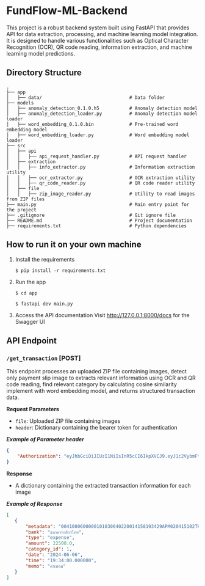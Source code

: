 # FundFlow-ML-Backend

This project is a robust backend system built using FastAPI that provides API for data extraction, processing, and machine learning model integration. It is designed to handle various functionalities such as Optical Character Recognition (OCR), QR code reading, information extraction, and machine learning model predictions.

## Directory Structure

```plaintext
.
├── app
│   ├── data/                                # Data folder
├── models
│   ├── anomaly_detection_0.1.0.h5           # Anomaly detection model
│   ├── anomaly_detection_loader.py          # Anomaly detection model loader
│   ├── word_embedding_0.1.0.bin             # Pre-trained word embedding model
│   ├── word_embedding_loader.py             # Word embedding model loader
├── src
│   ├── api
│   │   ├── api_request_handler.py           # API request handler
│   ├── extraction
│   │   ├── info_extractor.py                # Information extraction utility
│   │   ├── ocr_extractor.py                 # OCR extraction utility
│   │   ├── qr_code_reader.py                # QR code reader utility
│   ├── file
│   │   ├── zip_image_reader.py              # Utility to read images from ZIP files
├── main.py                                  # Main entry point for the project
├── .gitignore                               # Git ignore file
├── README.md                                # Project documentation
├── requirements.txt                         # Python dependencies

```

## How to run it on your own machine

1. Install the requirements

   ```
   $ pip install -r requirements.txt
   ```

2. Run the app
   ```
   $ cd app
   ```

   ```
   $ fastapi dev main.py
   ```
3. Access the API documentation Visit http://127.0.0.1:8000/docs for the Swagger UI

## API Endpoint

### `/get_transaction` [POST]
This endpoint processes an uploaded ZIP file containing images, detect only payment slip image to extracts relevant information using OCR and QR code reading, find relevant category by calculating cosine similarity implement with word embedding model, and returns structured transaction data.

**Request Parameters**
- `file`: Uploaded ZIP file containing images
- `header`: Dictionary containing the bearer token for authentication

***Example of Parameter header***
```json
{
    "Authorization": "eyJhbGciOiJIUzI1NiIsInR5cCI6IkpXVCJ9.eyJ1c2VybmFtZSI6IiIsInVzZXJfaWQiOjEsImV4cCI6MTczMjYwOTkwOX0.kdedIkkE8HFGH_XRIeO_tsis-D_JzZVGdJiYOPZgll4"
}
```

**Response**
- A dictionary containing the extracted transaction information for each image

***Example of Response***
```json
[
   {
       "metadata": "0041000600000101030040220014158193429APM020415102TH91042BBB",
       "bank": "ธนาคารกสิกรไทย",
       "type": "expense",
       "amount": 22500.0,
       "category_id": 1,
       "date": "2024-06-06",
       "time": "19:34:00.000000",
       "memo": "ค่าเทอม"
   }
]
```



